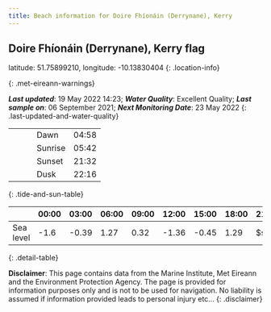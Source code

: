 ```yaml
---
title: Beach information for Doire Fhíonáin (Derrynane), Kerry
---
```

## Doire Fhíonáin (Derrynane), Kerry <span class="material-icons blue-flag" alt="This a Blue Flag beach">flag</span>

latitude: 51.75899210, longitude: -10.13830404
{: .location-info}


{: .met-eireann-warnings}

___Last updated___: 19 May 2022 14:23; ___Water Quality___: Excellent Quality;
___Last sample on___: 06 September 2021; ___Next Monitoring Date___: 23 May 2022
{: .last-updated-and-water-quality}

|   |   |   |   |   |
|---|---|---|---|---|
|   |   |   | Dawn  | 04:58 |
|   |   |   | Sunrise  | 05:42 |
|   |   |   | Sunset  | 21:32 |
|   |   |   | Dusk  | 22:16 |
{: .tide-and-sun-table}

<div></div>

| | 00:00 | 03:00 | 06:00 | 09:00 | 12:00 | 15:00 | 18:00 | 21:00 |
|---|---|---|---|---|---|---|---|---|
| Sea level | -1.6 | -0.39 | 1.27 | 0.32| -1.36 | -0.45 | 1.29 | $sl21 |
{: .detail-table}

__Disclaimer__: This page contains data from the Marine Institute,
Met Eireann and the Environment Protection Agency. The page is provided for
information purposes only and is not to be used for navigation. No liability
is assumed if information provided leads to personal injury etc...
{: .disclaimer}